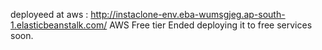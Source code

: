 deployeed at aws : http://instaclone-env.eba-wumsgjeg.ap-south-1.elasticbeanstalk.com/
AWS Free tier Ended deploying it to free services soon.
